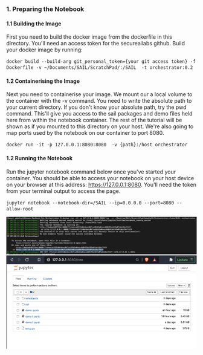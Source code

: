 ### 1. Preparing the Notebook

#### 1.1 Building the Image

First you need to build the docker image from the dockerfile in this directory. You'll need an access token for the secureailabs github. Build your docker image by running:

```
docker build --build-arg git_personal_token={your git access token} -f Dockerfile -v ~/Documents/SAIL/ScratchPad/:/SAIL  -t orchestrator:0.2
```

#### 1.2 Containerising the Image

Next you need to containerise your image. We mount our a local volume to the container with the -v command. You need to write the absolute path to your current directory. If you don't know your absolute path, try the pwd command. This'll give you access to the sail packages and demo files held here from within the notebook container. The rest of the tutorial will be shown as if you mounted to this directory on your host. We're also going to map ports used by the notebook on our container to port 8080.

```
docker run -it -p 127.0.0.1:8080:8080  -v {path}:/host orchestrator
```

#### 1.2 Running the Notebook

Run the jupyter notebook command below once you've started your container. You should be able to access your notebook on your host device on your browser at this address: https://127.0.0.1:8080. You'll need the token from your terminal output to access the page.

```
jupyter notebook --notebook-dir=/SAIL --ip=0.0.0.0 --port=8080 --allow-root
```


![notebook](images/2.png)
![terminal output](images/1.png)
